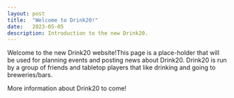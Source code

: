 ```yaml
---
layout: post
title:  "Welcome to Drink20!"
date:   2023-05-05
description: Introduction to the new Drink20.
---
```


<p class="intro"><span class="dropcap">W</span>elcome to the new Drink20 website!This page is a place-holder that will be used for planning events and posting news about Drink20. Drink20 is run by a group of friends and tabletop players that like drinking and going to breweries/bars. </p>

More information about Drink20 to come!
